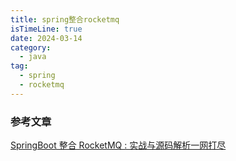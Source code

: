 ```yaml
---
title: spring整合rocketmq
isTimeLine: true
date: 2024-03-14
category:
  - java
tag:
  - spring
  - rocketmq
---
```






### 参考文章
[SpringBoot 整合 RocketMQ : 实战与源码解析一网打尽](https://learnku.com/articles/76502)